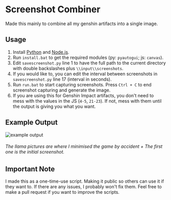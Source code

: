 # Screenshot Combiner
Made this mainly to combine all my genshin artifacts into a single image.  

## Usage
1. Install [Python](https://www.python.org/downloads/) and [Node.js](https://nodejs.org/en/download/current/).  
2. Run `install.bat` to get the required modules (py: `pyautogui`; js: `canvas`).  
3. Edit `savescreenshot.py` line 1 to have the full path to the current directory with double backslashes plus `\\input\\screenshots`.  
4. If you would like to, you can edit the interval between screenshots in `savescreenshot.py` line 17 (interval in seconds).
5. Run `run.bat` to start capturing screenshots. Press `Ctrl + C` to end screenshot capturing and generate the image.
6. If you are using this for Genshin Impact artifacts, you don't need to mess with the values in the JS (`4-5`, `21-23`).
   If not, mess with them until the output is giving you what you want.

## Example Output
<img src="https://cdn.discordapp.com/attachments/481625288883699713/878454701866225704/output.png" alt="example output" />
<h6>The llama pictures are where I minimised the game by accident + The first one is the initial screenshot.</h6>

## Important Note
I made this as a one-time-use script. Making it public so others can use it if they want to. If there are any issues,
I probably won't fix them. Feel free to make a pull request if you want to improve the scripts.